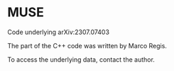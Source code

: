 # MUSE
Code underlying arXiv:2307.07403

The part of the C++ code was written by Marco Regis.

To access the underlying data, contact the author.